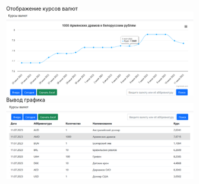 Отображение курсов валют
![Иллюстрация к проекту](https://github.com/DobriyTauren/practice/blob/master/practice.png)
Вывод графика
![Иллюстрация к проекту](https://github.com/DobriyTauren/practice/blob/master/practice1.png)
